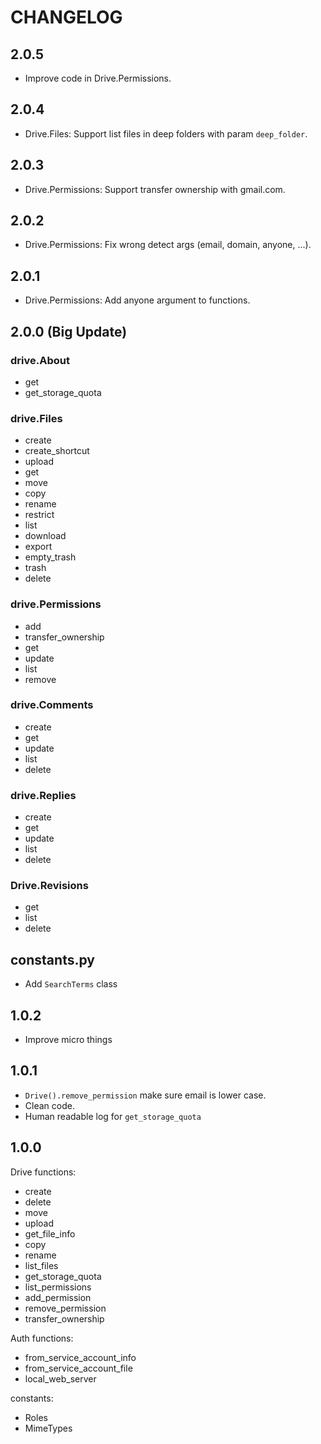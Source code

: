# CHANGELOG

## 2.0.5
- Improve code in Drive.Permissions.

## 2.0.4
- Drive.Files: Support list files in deep folders with param `deep_folder`.

## 2.0.3
- Drive.Permissions: Support transfer ownership with gmail.com.

## 2.0.2
- Drive.Permissions: Fix wrong detect args (email, domain, anyone, ...).

## 2.0.1
- Drive.Permissions: Add anyone argument to functions.

## 2.0.0 (Big Update)

### drive.About
- get
- get_storage_quota

### drive.Files
- create
- create_shortcut
- upload
- get
- move
- copy
- rename
- restrict
- list
- download
- export
- empty_trash
- trash
- delete

### drive.Permissions
- add
- transfer_ownership
- get
- update
- list
- remove

### drive.Comments
- create
- get
- update
- list
- delete

### drive.Replies
- create
- get
- update
- list
- delete

### Drive.Revisions
- get
- list
- delete

## constants.py
- Add `SearchTerms` class


## 1.0.2
- Improve micro things

## 1.0.1
- `Drive().remove_permission` make sure email is lower case.
- Clean code.
- Human readable log for `get_storage_quota`

## 1.0.0
Drive functions:
- create
- delete
- move
- upload
- get_file_info
- copy
- rename
- list_files
- get_storage_quota
- list_permissions
- add_permission
- remove_permission
- transfer_ownership

Auth functions:
- from_service_account_info
- from_service_account_file
- local_web_server

constants:
- Roles
- MimeTypes